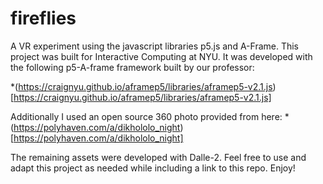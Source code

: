 # fireflies

A VR experiment using the javascript libraries p5.js and A-Frame. This project was built for Interactive Computing at NYU. It was developed with the following p5-A-frame framework built by our professor:


*(https://craignyu.github.io/aframep5/libraries/aframep5-v2.1.js)[https://craignyu.github.io/aframep5/libraries/aframep5-v2.1.js]

Additionally I used an open source 360 photo provided from here: 
*(https://polyhaven.com/a/dikhololo_night)[https://polyhaven.com/a/dikhololo_night]

The remaining assets were developed with Dalle-2. Feel free to use and adapt this project as needed while including a link to this repo. Enjoy!
